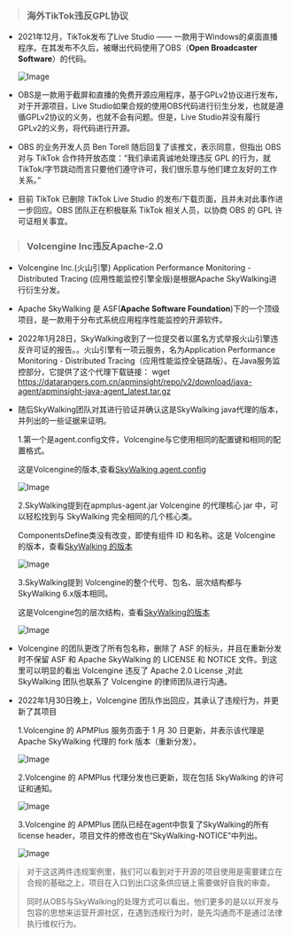 >### 海外TikTok违反GPL协议

- 2021年12月，TikTok发布了Live Studio —— 一款用于Windows的桌面直播程序。在其发布不久后，被曝出代码使用了OBS（**Open Broadcaster Software**）的代码。

    ![Image](img/obs.png)

- OBS是一款用于截屏和直播的免费开源应用程序，基于GPLv2协议进行发布，对于开源项目，Live Studio如果合规的使用OBS代码进行衍生分发，也就是遵循GPLv2协议的义务，也就不会有问题。但是，Live Studio并没有履行GPLv2的义务，将代码进行开源。

- OBS 的业务开发人员 Ben Torell 随后回复了该推文，表示同意，但指出 OBS 对与 TikTok 合作持开放态度：“我们承诺真诚地处理违反 GPL 的行为，就 TikTok/字节跳动而言只要他们遵守许可，我们很乐意与他们建立友好的工作关系。”

- 目前 TikTok 已删除 TikTok Live Studio 的发布/下载页面，且并未对此事作进一步回应。OBS 团队正在积极联系 TikTok 相关人员，以协商 OBS 的 GPL 许可证相关事宜。


> ### Volcengine Inc违反Apache-2.0

- Volcengine Inc.(火山引擎) Application Performance Monitoring - Distributed Tracing (应用性能监控引擎全版)是根据Apache SkyWalking进行衍生分发。

- Apache SkyWalking 是 ASF(**Apache Software Foundation**)下的一个顶级项目，是一款用于分布式系统应用程序性能监控的开源软件。

- 2022年1月28日，SkyWalking收到了一位提交者以匿名方式举报火山引擎违反许可证的报告。。火山引擎有一项云服务，名为Application Performance Monitoring - Distributed Tracing（应用性能监控全链路版）。在Java服务监控部分，它提供了这个代理下载链接：
wget https://datarangers.com.cn/apminsight/repo/v2/download/java-agent/apminsight-java-agent_latest.tar.gz

- 随后SkyWalking团队对其进行验证并确认这是SkyWalking java代理的版本，并列出的一些证据来证明。
 
  1.第一个是agent.config文件，Volcengine与它使用相同的配置键和相同的配置格式。

  这是Volcengine的版本,查看[SkyWalking agent.config][1]

    ![Image](img/skywalking.png)

  2.SkyWalking提到在apmplus-agent.jar Volcengine 的代理核心 jar 中，可以轻松找到与 SkyWalking 完全相同的几个核心类。

    ComponentsDefine类没有改​​变，即使有组件 ID 和名称。这是 Volcengine 的版本，查看[SkyWalking 的版本][2]

    ![Image](img/skywalking2.png)

  3.SkyWalking提到 Volcengine的整个代号、包名、层次结构都与SkyWalking 6.x版本相同。

    这是Volcengine包的层次结构，查看[SkyWalking的版本][3]

    ![Image](img/skywalking3.png)

- Volcengine 的团队更改了所有包名称，删除了 ASF 的标头，并且在重新分发时不保留 ASF 和 Apache SkyWalking 的 LICENSE 和 NOTICE 文件。到这里可以明显的看出 Volcengine 违反了 Apache 2.0 License ,对此 SkyWalking 团队也联系了 Volcengine 的律师团队进行沟通。

- 2022年1月30日晚上，Volcengine 团队作出回应，其承认了违规行为，并更新了其项目

    1.Volcengine 的 APMPlus 服务页面于 1 月 30 日更新，并表示该代理是 Apache SkyWalking 代理的 fork 版本（重新分发）。

    ![Image](img/skywalking4.png)

    2.Volcengine 的 APMPlus 代理分发也已更新，现在包括 SkyWalking 的许可证和通知。

    ![Image](img/skywalking5.png)

    3.Volcengine 的 APMPlus 团队已经在agent中恢复了SkyWalking的所有license header，项目文件的修改也在“SkyWalking-NOTICE”中列出。

    ![Image](img/skywalking6.png)


>   对于这这两件违规案例里，我们可以看到对于开源的项目使用是需要建立在合规的基础之上，项目在入口到出口这条供应链上需要做好自我的审查。
> 
>   同时从OBS与SkyWalking的处理方式可以看出，他们更多的是以以开发与包容的思想来运营开源社区，在遇到违规行为时，是先沟通而不是通过法律执行维权行为。    

  [1]:https://github.com/apache/skywalking-java/blob/395ce4f86ae14cf24af489a6aa7e849b1d9a27ed/apm-sniffer/config/agent.config

  [2]:https://github.com/apache/skywalking-java/blob/395ce4f86ae14cf24af489a6aa7e849b1d9a27ed/apm-protocol/apm-network/src/main/java/org/apache/skywalking/apm/network/trace/component/ComponentsDefine.java

  [3]:https://github.com/apache/skywalking-java/tree/v6.6.0/apm-sniffer/apm-agent-core/src/main/java/org/apache/skywalking/apm/agent/core/context
